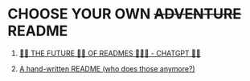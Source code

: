 # CHOOSE YOUR OWN ~~ADVENTURE~~ README

1. [🌟🚀 THE FUTURE 🌈🔥 OF READMES 🌟🤖✨ - CHATGPT 🚀🌟](/daphillips/README_GPT.md)

2. [A hand-written README (who does those anymore?)](/daphillips/README_HUMAN.md)